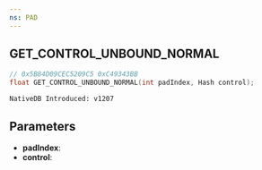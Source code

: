 ```yaml
---
ns: PAD
---
```

## GET_CONTROL_UNBOUND_NORMAL

```c
// 0x5B84D09CEC5209C5 0xC49343BB
float GET_CONTROL_UNBOUND_NORMAL(int padIndex, Hash control);
```

```
NativeDB Introduced: v1207
```

## Parameters
* **padIndex**:
* **control**:
